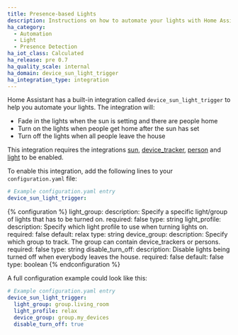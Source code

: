 ```yaml
---
title: Presence-based Lights
description: Instructions on how to automate your lights with Home Assistant.
ha_category:
  - Automation
  - Light
  - Presence Detection
ha_iot_class: Calculated
ha_release: pre 0.7
ha_quality_scale: internal
ha_domain: device_sun_light_trigger
ha_integration_type: integration
---
```


Home Assistant has a built-in integration called `device_sun_light_trigger` to help you automate your lights. The integration will:

* Fade in the lights when the sun is setting and there are people home
* Turn on the lights when people get home after the sun has set
* Turn off the lights when all people leave the house

This integration requires the integrations [sun](/integrations/sun/), [device_tracker](/integrations/device_tracker/), [person](/integrations/person/) and [light](/integrations/light/) to be enabled.

To enable this integration, add the following lines to your `configuration.yaml` file:

```yaml
# Example configuration.yaml entry
device_sun_light_trigger:
```

{% configuration %}
light_group:
  description: Specify a specific light/group of lights that has to be turned on.
  required: false
  type: string
light_profile:
  description: Specify which light profile to use when turning lights on.
  required: false
  default: relax
  type: string
device_group:
  description: Specify which group to track. The group can contain device_trackers or persons.
  required: false
  type: string
disable_turn_off:
  description: Disable lights being turned off when everybody leaves the house.
  required: false
  default: false
  type: boolean
{% endconfiguration %}

A full configuration example could look like this:

```yaml
# Example configuration.yaml entry
device_sun_light_trigger:
  light_group: group.living_room
  light_profile: relax
  device_group: group.my_devices
  disable_turn_off: true
```
